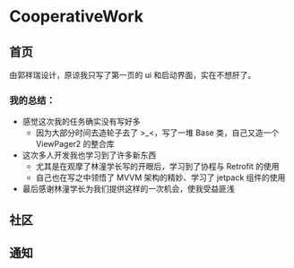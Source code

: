 # CooperativeWork

## 首页
由郭祥瑞设计，原谅我只写了第一页的 ui 和启动界面，实在不想肝了。

### 我的总结：
* 感觉这次我的任务确实没有写好多
  * 因为大部分时间去造轮子去了 >_<，写了一堆 Base 类，自己又造一个 ViewPager2 的整合库  
* 这次多人开发我也学习到了许多新东西
  * 尤其是在观摩了林潼学长写的开眼后，学习到了协程与 Retrofit 的使用  
  * 自己也在写之中领悟了 MVVM 架构的精妙、学习了 jetpack 组件的使用
* 最后感谢林潼学长为我们提供这样的一次机会，使我受益匪浅

## 社区

## 通知